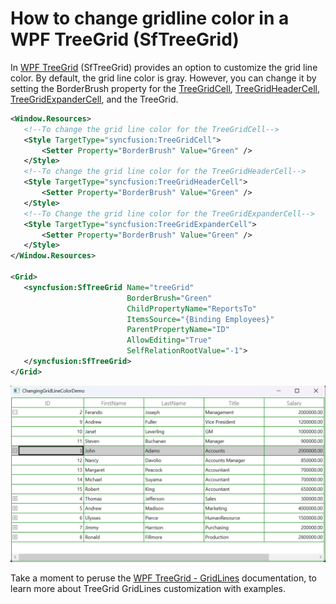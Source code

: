 # How to change gridline color in a WPF TreeGrid (SfTreeGrid)

In [WPF TreeGrid](https://www.syncfusion.com/wpf-controls/treegrid) (SfTreeGrid) provides an option to customize the grid line color. By default, the grid line color is gray. However, you can change it by setting the BorderBrush property  for the [TreeGridCell](https://help.syncfusion.com/cr/wpf/Syncfusion.UI.Xaml.TreeGrid.TreeGridCell.html), [TreeGridHeaderCell](https://help.syncfusion.com/cr/wpf/Syncfusion.UI.Xaml.TreeGrid.TreeGridHeaderCell.html), [TreeGridExpanderCell](https://help.syncfusion.com/cr/wpf/Syncfusion.UI.Xaml.TreeGrid.TreeGridExpanderCell.html), and the TreeGrid.

 ```xml
<Window.Resources>
    <!--To change the grid line color for the TreeGridCell-->
    <Style TargetType="syncfusion:TreeGridCell">
        <Setter Property="BorderBrush" Value="Green" />
    </Style>
    <!--To change the grid line color for the TreeGridHeaderCell-->
    <Style TargetType="syncfusion:TreeGridHeaderCell">
        <Setter Property="BorderBrush" Value="Green" />
    </Style>
    <!--To Change the grid line color for the TreeGridExpanderCell-->
    <Style TargetType="syncfusion:TreeGridExpanderCell">
        <Setter Property="BorderBrush" Value="Green" />
    </Style>
</Window.Resources>

<Grid>
    <syncfusion:SfTreeGrid Name="treeGrid"    
                           BorderBrush="Green"
                           ChildPropertyName="ReportsTo"
                           ItemsSource="{Binding Employees}"
                           ParentPropertyName="ID"
                           AllowEditing="True"
                           SelfRelationRootValue="-1">
    </syncfusion:SfTreeGrid>
</Grid> 
 ```
 ![ChangingGridLineColor.png](ChangingGridLineColor.png)

Take a moment to peruse the [WPF TreeGrid - GridLines](https://help.syncfusion.com/wpf/treegrid/gridlines) documentation, to learn more about TreeGrid GridLines customization with examples.